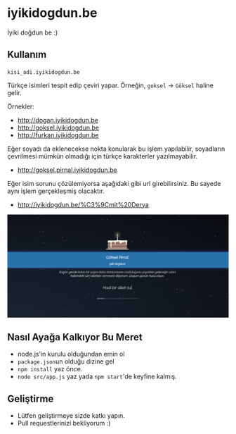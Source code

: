 iyikidogdun.be
============

İyiki doğdun be :)

Kullanım
----------------
`kisi_adi.iyikidogdun.be`

Türkçe isimleri tespit edip çeviri yapar. Örneğin, `goksel` -> `Göksel` haline gelir.

Örnekler:
* http://dogan.iyikidogdun.be
* http://goksel.iyikidogdun.be
* http://furkan.iyikidogdun.be

Eğer soyadı da eklenecekse nokta konularak bu işlem yapılabilir, soyadların çevrilmesi mümkün olmadığı için türkçe karakterler yazılmayabilir.

* http://goksel.pirnal.iyikidogdun.be

Eğer isim sorunu çözülemiyorsa aşağıdaki gibi url girebilirsiniz. Bu sayede aynı işlem gerçekleşmiş olacaktır.

* http://iyikidogdun.be/%C3%9Cmit%20Derya

![](src/public/image/fullscreen.png)


Nasıl Ayağa Kalkıyor Bu Meret
-------------------
* node.js'in kurulu olduğundan emin ol
* `package.json`un olduğu dizine gel
* `npm install` yaz önce.
* `node src/app.js` yaz yada `npm start`'de keyfine kalmış.

Geliştirme
----------------

* Lütfen geliştirmeye sizde katkı yapın.
* Pull requestlerinizi bekliyorum :)

